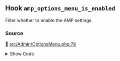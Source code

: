 ## Hook `amp_options_menu_is_enabled`


Filter whether to enable the AMP settings.

### Source

:link: [src/Admin/OptionsMenu.php:78](../../src/Admin/OptionsMenu.php#L78)

<details>
<summary>Show Code</summary>

```php
return (bool) apply_filters( 'amp_options_menu_is_enabled', true );
```

</details>
